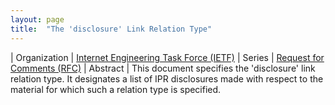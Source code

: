 ```yaml
---
layout: page
title:  "The 'disclosure' Link Relation Type"
---
```


| Organization | [Internet Engineering Task Force (IETF)](..)
| Series | [Request for Comments (RFC)](..)
| Abstract | This document specifies the 'disclosure' link relation type. It designates a list of IPR disclosures made with respect to the material for which such a relation type is specified.